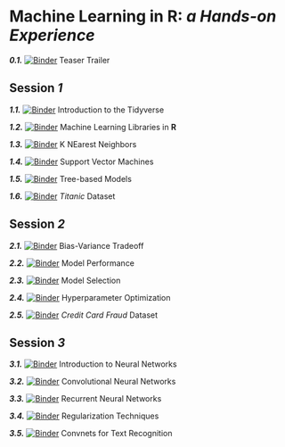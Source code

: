 # **Machine Learning in R**: *a Hands-on Experience*

***0.1.***  [![Binder](http://mybinder.org/badge.svg)](http://beta.mybinder.org/v2/gh/mmmlc/mlTeachings/master?filepath=0_teaser.ipynb?urlpath=tree) Teaser Trailer

## **Session** *1*

***1.1.*** [![Binder](http://mybinder.org/badge.svg)](http://beta.mybinder.org/v2/gh/mmmlc/mlTeachings/master?filepath=1_1_intro_tidyverse.ipynb?urlpath=tree) Introduction to the Tidyverse

***1.2.***  [![Binder](http://mybinder.org/badge.svg)](http://beta.mybinder.org/v2/gh/mmmlc/mlTeachings/master?filepath=1_2_mlpackages.ipynb?urlpath=tree) Machine Learning Libraries in **R**

***1.3.*** [![Binder](http://mybinder.org/badge.svg)](http://beta.mybinder.org/v2/gh/mmmlc/mlTeachings/master?filepath=1_3_knn.ipynb?urlpath=tree) K NEarest Neighbors

***1.4.***  [![Binder](http://mybinder.org/badge.svg)](http://beta.mybinder.org/v2/gh/mmmlc/mlTeachings/master?filepath=1_4_svm.ipynb?urlpath=tree) Support Vector Machines

***1.5.***  [![Binder](http://mybinder.org/badge.svg)](http://beta.mybinder.org/v2/gh/mmmlc/mlTeachings/master?filepath=1_5_dt.ipynb?urlpath=tree) Tree-based Models

***1.6.***  [![Binder](http://mybinder.org/badge.svg)](http://beta.mybinder.org/v2/gh/mmmlc/mlTeachings/master?filepath=1_6_titanic.ipynb?urlpath=tree) *Titanic* Dataset

## **Session** *2*

***2.1.***  [![Binder](http://mybinder.org/badge.svg)](http://beta.mybinder.org/v2/gh/mmmlc/mlTeachings/master?filepath=2_1_BiasVariance.ipynb?urlpath=tree) Bias-Variance Tradeoff

***2.2.***  [![Binder](http://mybinder.org/badge.svg)](http://beta.mybinder.org/v2/gh/mmmlc/mlTeachings/master?filepath=2_2_ModelPerformance.ipynb?urlpath=tree) Model Performance

***2.3.*** [![Binder](http://mybinder.org/badge.svg)](http://beta.mybinder.org/v2/gh/mmmlc/mlTeachings/master?filepath=2_3_ModelSelection.ipynb?urlpath=tree) Model Selection

***2.4.***  [![Binder](http://mybinder.org/badge.svg)](http://beta.mybinder.org/v2/gh/mmmlc/mlTeachings/master?filepath=2_4_HyperparameterOptimization.ipynb?urlpath=tree) Hyperparameter Optimization

***2.5.***  [![Binder](http://mybinder.org/badge.svg)](http://beta.mybinder.org/v2/gh/mmmlc/mlTeachings/dev?filepath=2_5_CreditCardFraud.ipynb?urlpath=tree) *Credit Card Fraud* Dataset

## **Session** *3*

***3.1.***  [![Binder](http://mybinder.org/badge.svg)](http://beta.mybinder.org/v2/gh/mmmlc/mlTeachings/master?filepath=3_1_NNIntro.ipynb?urlpath=tree) Introduction to Neural Networks

***3.2.***  [![Binder](http://mybinder.org/badge.svg)](http://beta.mybinder.org/v2/gh/mmmlc/mlTeachings/master?filepath=3_2_CNN.ipynb?urlpath=tree) Convolutional Neural Networks

***3.3.*** [![Binder](http://mybinder.org/badge.svg)](http://beta.mybinder.org/v2/gh/mmmlc/mlTeachings/master?filepath=3_3_RNN.ipynb?urlpath=tree) Recurrent Neural Networks

***3.4.*** [![Binder](http://mybinder.org/badge.svg)](http://beta.mybinder.org/v2/gh/mmmlc/mlTeachings/master?filepath=3_4_Regularization.ipynb?urlpath=tree) Regularization Techniques

***3.5.*** [![Binder](http://mybinder.org/badge.svg)](http://beta.mybinder.org/v2/gh/mmmlc/mlTeachings/master?filepath=3_5_CNNTextRecognition.ipynb?urlpath=tree) Convnets for Text Recognition
